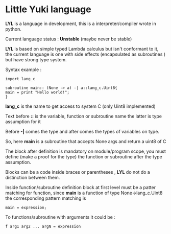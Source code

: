 # Little Yuki language

**LYL** is a language in development, this is a interpreter/compiler wrote in python.

Current language status : **Unstable** (maybe never be stable)

**LYL** is based on simple typed Lambda calculus but isn't conformant to it, the current language is one with side effects (encapsulated as subroutines ) but have strong type system.

Syntax example : 

~~~
import lang_c

subroutine main:: (None -> a) -| a::lang_c.Uint8{
main = print "Hello world!";
}
~~~

**lang_c** is the name to get access to system C (only Uint8 implemented)

Text before **::** is the variable, function or subroutine name the latter is type assumption for it

Before **-|**  comes the type and after comes the types of variables on type.

So, here **main** is a subroutine that accepts None args and return a uint8 of C

The block after definition is mandatory on module/program scope, you must define (make a proof for the type) the function or subroutine after the type assumption.


Blocks can be a code inside braces or parentheses , **LYL** do not do a distinction between them. 

Inside function/subroutine definition block at first level must be a patter matching for function, since **main** is a function of type None->lang_c.Uint8 the corresponding pattern matching is 

~~~
main = expression;
~~~


To functions/subroutine with arguments it could be : 

~~~
f arg1 arg2 ... argN = expression
~~~